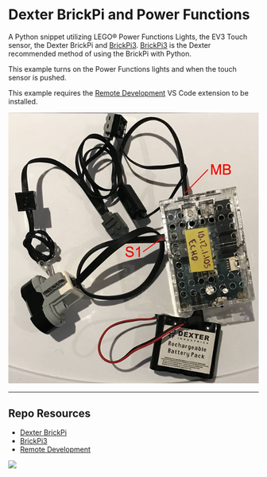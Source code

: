 # Dexter BrickPi and Power Functions

A Python snippet utilizing LEGO® Power Functions Lights, the EV3 Touch sensor, the Dexter BrickPi and [BrickPi3](https://github.com/DexterInd/BrickPi3). [BrickPi3](https://github.com/DexterInd/BrickPi3) is the Dexter recommended method of using the BrickPi with Python.

This example turns on the Power Functions lights and when the touch sensor is pushed.

This example requires the [Remote Development](https://marketplace.visualstudio.com/items?itemName=ms-vscode-remote.vscode-remote-extensionpack) VS Code extension to be installed.

![BrickPi Diagram](_readme/power-functions.jpg)

---

## Repo Resources

- [Dexter BrickPi](https://www.dexterindustries.com/BrickPi/)
- [BrickPi3](https://github.com/DexterInd/BrickPi3)
- [Remote Development](https://marketplace.visualstudio.com/items?itemName=ms-vscode-remote.vscode-remote-extensionpack)

<a href="https://codeadam.ca">
<img src="https://codeadam.ca/images/code-block.png" width="100">
</a>
